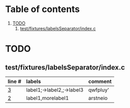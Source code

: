 # Table of contents

1. [TODO](#1-0)
   1. [test/fixtures/labelsSeparator/index.c](#2-0)

# TODO<a id="1-0"></a>

## test/fixtures/labelsSeparator/index.c<a id="2-0"></a>

| line # | labels | comment
|:-------|:-------|:-------
| [3](test/fixtures/labelsSeparator/index.c#L3) | label1;->label2,;->label3 | qwfpluy'
| [2](test/fixtures/labelsSeparator/index.c#L2) | label1,morelabel1 | arstneio
